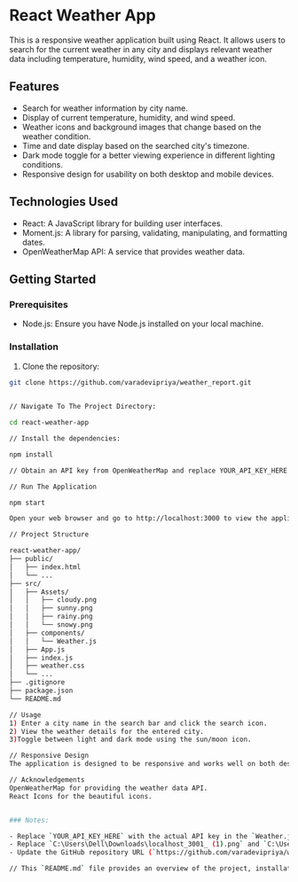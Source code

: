 # React Weather App

This is a responsive weather application built using React. It allows users to search for the current weather in any city and displays relevant weather data including temperature, humidity, wind speed, and a weather icon.

## Features

- Search for weather information by city name.
- Display of current temperature, humidity, and wind speed.
- Weather icons and background images that change based on the weather condition.
- Time and date display based on the searched city's timezone.
- Dark mode toggle for a better viewing experience in different lighting conditions.
- Responsive design for usability on both desktop and mobile devices.

## Technologies Used

- React: A JavaScript library for building user interfaces.
- Moment.js: A library for parsing, validating, manipulating, and formatting dates.
- OpenWeatherMap API: A service that provides weather data.

## Getting Started

### Prerequisites

- Node.js: Ensure you have Node.js installed on your local machine.

### Installation

1. Clone the repository:

```bash
git clone https://github.com/varadevipriya/weather_report.git

  
// Navigate To The Project Directory:

cd react-weather-app

// Install the dependencies:

npm install

// Obtain an API key from OpenWeatherMap and replace YOUR_API_KEY_HERE in the Weather.js file with your actual API key.

// Run The Application

npm start

Open your web browser and go to http://localhost:3000 to view the application.

// Project Structure

react-weather-app/
├── public/
│   ├── index.html
│   └── ...
├── src/
│   ├── Assets/
│   │   ├── cloudy.png
│   │   ├── sunny.png
│   │   ├── rainy.png
│   │   └── snowy.png
│   ├── components/
│   │   └── Weather.js
│   ├── App.js
│   ├── index.js
│   ├── weather.css
│   └── ...
├── .gitignore
├── package.json
└── README.md

// Usage
1) Enter a city name in the search bar and click the search icon.
2) View the weather details for the entered city.
3)Toggle between light and dark mode using the sun/moon icon.

// Responsive Design
The application is designed to be responsive and works well on both desktop and mobile devices. Media queries are used to adjust the layout and styling for different screen sizes.

// Acknowledgements
OpenWeatherMap for providing the weather data API.
React Icons for the beautiful icons.


### Notes:

- Replace `YOUR_API_KEY_HERE` with the actual API key in the `Weather.js` file.
- Replace `C:\Users\Dell\Downloads\localhost_3001_ (1).png` and `C:\Users\Dell\Downloads\localhost_3001_.png` with the actual paths  screenshots.
- Update the GitHub repository URL (`https://github.com/varadevipriya/weather_report.git`) 

// This `README.md` file provides an overview of the project, installation instructions, usage guidelines, and other relevant information to help users and contributors understand and use the application.

